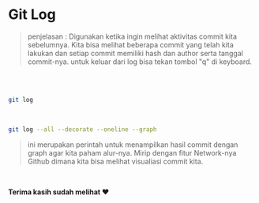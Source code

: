 # Git Log

> penjelasan : Digunakan ketika ingin melihat aktivitas commit kita sebelumnya. Kita bisa melihat beberapa commit yang telah kita lakukan dan setiap commit memiliki hash dan author serta tanggal commit-nya. untuk keluar dari log bisa tekan tombol "q" di keyboard.

<br><br>

```bash
git log
```

<br>

```bash
git log --all --decorate --oneline --graph
```
> ini merupakan perintah untuk menampilkan hasil commit dengan graph agar kita paham alur-nya. Mirip dengan fitur Network-nya Github dimana kita bisa melihat visualiasi commit kita.
<br>

**Terima kasih sudah melihat :heart:**
